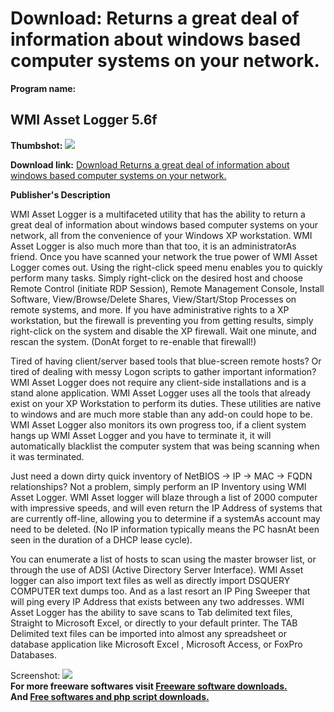 # Download: Returns a great deal of information about windows based computer systems on your network.

**Program name:**

## WMI Asset Logger 5.6f

  
**Thumbshot:** ![](http://www.freewarefiles.com/screenshot/wmiassetslgr_md.jpg)   
  
**Download link:** [Download Returns a great deal of information about windows based computer systems on your network.](http://freesoftwares.boysofts.com/WMI-Asset-Logger-f_program_27650.html)  
  


**Publisher's Description**  
  


WMI Asset Logger is a multifaceted utility that has the ability to return a great deal of information about windows based computer systems on your network, all from the convenience of your Windows XP workstation. WMI Asset Logger is also much more than that too, it is an administratorAs friend. Once you have scanned your network the true power of WMI Asset Logger comes out. Using the right-click speed menu enables you to quickly perform many tasks. Simply right-click on the desired host and choose Remote Control (initiate RDP Session), Remote Management Console, Install Software, View/Browse/Delete Shares, View/Start/Stop Processes on remote systems, and more. If you have administrative rights to a XP workstation, but the firewall is preventing you from getting results, simply right-click on the system and disable the XP firewall. Wait one minute, and rescan the system. (DonAt forget to re-enable that firewall!) 

Tired of having client/server based tools that blue-screen remote hosts? Or tired of dealing with messy Logon scripts to gather important information? WMI Asset Logger does not require any client-side installations and is a stand alone application. WMI Asset Logger uses all the tools that already exist on your XP Workstation to perform its duties. These utilities are native to windows and are much more stable than any add-on could hope to be. WMI Asset Logger also monitors its own progress too, if a client system hangs up WMI Asset Logger and you have to terminate it, it will automatically blacklist the computer system that was being scanning when it was terminated.

Just need a down dirty quick inventory of NetBIOS -> IP -> MAC -> FQDN relationships? Not a problem, simply perform an IP Inventory using WMI Asset Logger. WMI Asset logger will blaze through a list of 2000 computer with impressive speeds, and will even return the IP Address of systems that are currently off-line, allowing you to determine if a systemAs account may need to be deleted. (No IP information typically means the PC hasnAt been seen in the duration of a DHCP lease cycle).

You can enumerate a list of hosts to scan using the master browser list, or through the use of ADSI (Active Directory Server Interface). WMI Asset logger can also import text files as well as directly import DSQUERY COMPUTER text dumps too. And as a last resort an IP Ping Sweeper that will ping every IP Address that exists between any two addresses. WMI Asset Logger has the ability to save scans to Tab delimited text files, Straight to Microsoft Excel, or directly to your default printer. The TAB Delimited text files can be imported into almost any spreadsheet or database application like Microsoft Excel , Microsoft Access, or FoxPro Databases.

  
  
Screenshot: ![](http://www.freewarefiles.com/screenshot/wmiassetslgr.jpg)   
**For more freeware softwares visit [Freeware software downloads.](http://freesoftwares.boysofts.com/)**   
**And [Free softwares and php script downloads.](http://www.boysofts.com/)**
